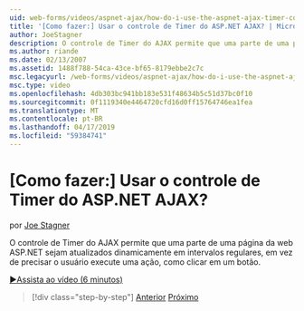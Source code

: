 ```yaml
---
uid: web-forms/videos/aspnet-ajax/how-do-i-use-the-aspnet-ajax-timer-control
title: '[Como fazer:] Usar o controle de Timer do ASP.NET AJAX? | Microsoft Docs'
author: JoeStagner
description: O controle de Timer do AJAX permite que uma parte de uma página da web ASP.NET sejam atualizados dinamicamente em intervalos regulares, em vez de precisar o usuário execute uma um...
ms.author: riande
ms.date: 02/13/2007
ms.assetid: 1488f788-54ca-43ce-bf65-8179ebbe2c7c
msc.legacyurl: /web-forms/videos/aspnet-ajax/how-do-i-use-the-aspnet-ajax-timer-control
msc.type: video
ms.openlocfilehash: 4db303bc941bb183e531f48634b5c51d37bc0f10
ms.sourcegitcommit: 0f1119340e4464720cfd16d0ff15764746ea1fea
ms.translationtype: MT
ms.contentlocale: pt-BR
ms.lasthandoff: 04/17/2019
ms.locfileid: "59384741"
---
```

# <a name="how-do-i-use-the-aspnet-ajax-timer-control"></a>[Como fazer:] Usar o controle de Timer do ASP.NET AJAX?

por [Joe Stagner](https://github.com/JoeStagner)

O controle de Timer do AJAX permite que uma parte de uma página da web ASP.NET sejam atualizados dinamicamente em intervalos regulares, em vez de precisar o usuário execute uma ação, como clicar em um botão.

[&#9654;Assista ao vídeo (6 minutos)](https://channel9.msdn.com/Blogs/ASP-NET-Site-Videos/how-do-i-use-the-aspnet-ajax-timer-control)

> [!div class="step-by-step"]
> [Anterior](how-do-i-use-the-aspnet-ajax-roundedcorners-extender.md)
> [Próximo](how-do-i-implement-the-predictive-fetch-pattern-for-ajax.md)
